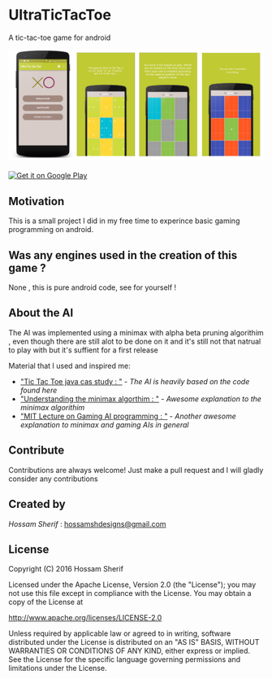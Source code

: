 # UltraTicTacToe
A tic-tac-toe game for android

![Screenshots](https://raw.githubusercontent.com/hussamsh/MegaTicTacToe/master/Screenshots/screenshot.png)

<a href="https://play.google.com/store/apps/details?id=com.hussamsherif.ultratictactoe">
<img align="middle" alt="Get it on Google Play" src="http://steverichey.github.io/google-play-badge-svg/img/en_get.svg" />
</a>

## Motivation

This is a small project I did in my free time to experince basic gaming programming on android.

## Was any engines used in the creation of this game ?

None , this is pure android code, see for yourself !

## About the AI 

The AI was implemented using a minimax with alpha beta pruning algorithim , even though there are still alot to be done on it and it's still not that natrual to play with but it's suffient for a first release 

  Material that I used and inspired me:
- ["Tic Tac Toe java cas study : "](http://www3.ntu.edu.sg/home/ehchua/programming/java/javagame_tictactoe_ai.html) - *The AI is heavily based on the code found here*
- ["Understanding the minimax algorthim : "](http://neverstopbuilding.com/minimax) - *Awesome explanation to the minimax algorithim*
- ["MIT Lecture on Gaming AI programming : "](https://www.youtube.com/watch?v=STjW3eH0Cik) - *Another awesome explanation to minimax and gaming AIs in general*

## Contribute

Contributions are always welcome!
Just make a pull request and I will gladly consider any contributions

## Created by

*Hossam Sherif* : hossamshdesigns@gmail.com

## License

Copyright (C) 2016 Hossam Sherif

Licensed under the Apache License, Version 2.0 (the "License"); you may not use this file except in compliance with the License. You may obtain a copy of the License at

http://www.apache.org/licenses/LICENSE-2.0

Unless required by applicable law or agreed to in writing, software distributed under the License is distributed on an "AS IS" BASIS, WITHOUT WARRANTIES OR CONDITIONS OF ANY KIND, either express or implied. See the License for the specific language governing permissions and limitations under the License.

